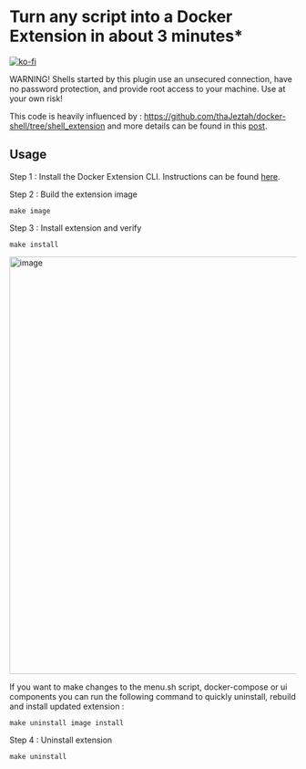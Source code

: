 # Turn any script into a Docker Extension in about 3 minutes*

[![ko-fi](https://ko-fi.com/img/githubbutton_sm.svg)](https://ko-fi.com/I2I7CTFEN)

WARNING! Shells started by this plugin use an unsecured connection, have no password protection, and provide root access to your machine. Use at your own risk!

This code is heavily influenced by : https://github.com/thaJeztah/docker-shell/tree/shell_extension and more details can be found in this [post](https://medium.com/@tomwillfixit/turn-any-script-into-a-docker-extension-in-about-3-minutes-7885fd134468).

## Usage

Step 1 : Install the Docker Extension CLI. Instructions can be found [here](https://github.com/docker/extensions-sdk/releases/).

Step 2 : Build the extension image
```
make image
```

Step 3 : Install extension and verify
```
make install
```
<img width="732" alt="image" src="https://user-images.githubusercontent.com/3006298/170358407-d10206b9-6700-4f55-9559-36cc74cb558c.png">

If you want to make changes to the menu.sh script, docker-compose or ui components you can run the following command to quickly uninstall, rebuild and install updated extension :
```
make uninstall image install
```

Step 4 : Uninstall extension
```
make uninstall
```
